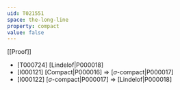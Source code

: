 ```yaml
---
uid: T021551
space: the-long-line
property: compact
value: false
---
```

[[Proof]]

* [T000724] [Lindelof|P000018]
* [I000121] [Compact|P000016] => [$\sigma$-compact|P000017]
* [I000122] [$\sigma$-compact|P000017] => [Lindelof|P000018]

